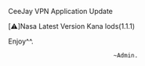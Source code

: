CeeJay VPN Application Update

[⚠️]Nasa Latest Version Kana lods(1.1.1)


Enjoy^^.


                                  ~Admin.
